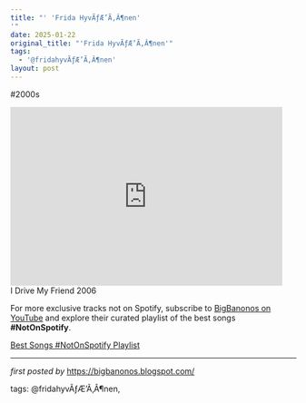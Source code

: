 ```yaml
---
title: "' 'Frida HyvÃƒÆ’Ã‚Â¶nen'
'"
date: 2025-01-22
original_title: "'Frida HyvÃƒÆ’Ã‚Â¶nen'"
tags:
  - '@fridahyvÃƒÆ’Ã‚Â¶nen'
layout: post
---
```

#2000s <br />
<iframe allowfullscreen="" frameborder="0" height="315" src="https://www.youtube.com/embed/Z2-riN2PFVI?list=PLtuNtuTatqI2aosjtOrSOx5Hg80ChKkRb" width="95%"></iframe><br />
I Drive My Friend 2006

<!--Subscribe and Playlist Links-->
<div>
    <p>For more exclusive tracks not on Spotify, subscribe to <a href="https://www.youtube.com/@BigBanonos" target="_blank">BigBanonos on YouTube</a> and explore their curated playlist of the best songs <strong>#NotOnSpotify</strong>.</p>
    <p><a href="https://www.youtube.com/playlist?list=PLtuNtuTatqI0kFahUCbtbfenC_ET5O_tr" target="_blank">Best Songs #NotOnSpotify Playlist<br /></a></p></div>

<hr />

<p><em>first posted by</em> <a href="https://bigbanonos.blogspot.com/" rel="noopener" target="_new">https://bigbanonos.blogspot.com/</a></p>

<p>tags: @fridahyvÃƒÆ’Ã‚Â¶nen,</p>
